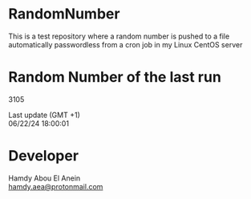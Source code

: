 # RandomNumber    
This is a test repository where a random number is pushed to a file automatically passwordless from a cron job in my Linux CentOS server    
# Random Number of the last run   
3105
      
Last update (GMT +1)    
06/22/24 18:00:01
# Developer    
Hamdy Abou El Anein   
hamdy.aea@protonmail.com
